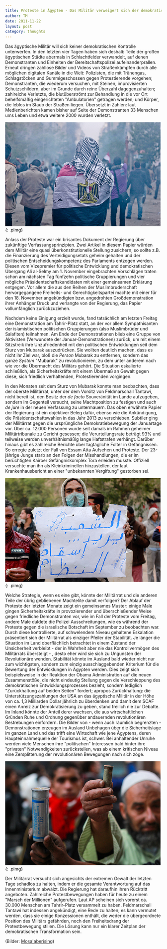 ```yaml
---
title: Proteste in Ägypten - Das Militär verweigert sich der demokratischen Kontrolle
author: TM
date: 2011-11-22
layout: post
category: thoughts
---
```


Das ägyptische Militär will sich keiner demokratischen Kontrolle unterwerfen. In den letzten vier Tagen haben sich deshalb Teile der großen ägyptischen Städte abermals in Schlachtfelder verwandelt, auf denen Demonstranten und Einheiten der Bereitschaftspolizei aufeinanderprallen. Erneut dringen zahllose Bilder und Videos von Straßenkämpfen durch alle möglichen digitalen Kanäle in die Welt: Polizisten, die mit Tränengas, Schlagstöcken und Gummigeschossen gegen Protestierende vorgehen; Demonstranten, die wiederum versuchen, mit Steinen, improvisierten Schutzschildern, aber im Grunde durch reine Überzahl dagegenzuhalten; zahlreiche Verletzte, die blutüberströmt zur Behandlung in die vor Ort behelfsmäßig eingerichteten "Ambulatorien" getragen werden; und Körper, die leblos im Staub der Straßen liegen. Übersetzt in Zahlen: laut Medienberichten kamen bisher auf Seite der Demonstranten 33 Menschen ums Leben und etwa weitere 2000 wurden verletzt.

![](/assets/egypt-01.jpg){: .pimg}

Anlass der Proteste war ein brisantes Dokument der Regierung über zukünftige Verfassungsprinzipien. Zwei Artikel in diesem Papier würden dem Militär eine quasi überkonstitutionelle Stellung zusichern; so sollte z.B. die Finanzierung des Verteidigungsetats geheim gehalten und der politischen Entscheidungskompetenz des Parlaments entzogen werden. Diesen vom Vizepremier für politische Entwicklung und demokratischen Übergang Ali al-Selmy am 1. November eingebrachten Vorschlägen traten schon am nächsten Tag fünfzehn politische Gruppierungen und vier mögliche Präsidentschaftskandidaten mit einer gemeinsamen Erklärung entgegen. Vor allem die aus den Reihen der Muslimbruderschaft hervorgegangene Freiheits- und Gerechtigkeitspartei machte mit einer für den 18. November angekündigten bzw. angedrohten Großdemonstration ihrer Anhänger Druck und verlangte von der Regierung, das Papier vollumfänglich zurückzuziehen.

Nachdem keine Einigung erzielt wurde, fand tatsächlich am letzten Freitag eine Demonstration am Tahrir-Platz statt, an der vor allem Sympathisanten der islamistischen politischen Gruppierungen (also Muslimbrüder und Salafiten) teilnahmen. Am Ende der Demonstrationen blieb eine Gruppe von Aktivisten (Verwundete der Januar-Demonstrationen) zurück, um mit einem Sitzstreik ihre Unzufriedenheit mit den politischen Entwicklungen seit dem Sturz von Mubarak auszudrücken. Sie wollten deutlich machen, dass es nicht ihr Ziel war, bloß die _Person_ Mubarak zu entfernen, sondern das ganze _System_ "Mubarak" zu revolutionieren, zu dem unter anderem nach wie vor die Übermacht des Militärs gehört. Die Situation eskalierte schließlich, als Sicherheitskräfte mit einem Übermaß an Gewalt gegen diese, sich friedlich verhaltenden, Protestierenden vorgingen.

In den Monaten seit dem Sturz von Mubarak konnte man beobachten, dass der oberste Militärrat, unter der dem Vorsitz von Feldmarschall Tantawi, nicht bereit ist, den Besitz der _de facto_ Souveränität im Lande aufzugeben, sondern im Gegenteil versucht, seine Machtposition zu festigen und auch _de jure_ in der neuen Verfassung zu untermauern. Das oben erwähnte Papier der Regierung ist ein objektiver Beleg dafür, ebenso wie die Ankündigung, die Präsidentschaftswahlen in das Jahr 2013 zu verschieben. Subtiler ging der Militärrat gegen die ursprüngliche Demokratiebewegung der Januartage vor. Über ca. 12.000 Personen wurde seit damals im Rahmen geheimer Militärtribunale zu Gericht gesessen; die Verurteilungsrate beträgt 93% und teilweise werden unverhältnismäßig lange Haftstrafen verhängt. Darüber hinaus gibt es zahlreiche Berichte über tagtägliche Folter in Gefängnissen. So erregte zuletzt der Fall von Essam Atta Aufsehen und Proteste. Der 23-jährige Junge starb an den Folgen der Misshandlungen, die er im berüchtigten Kairoer Gefängniskomplex Tora erleiden musste. Offiziell versuchte man ihn als Kleinkriminellen hinzustellen, der laut Krankenhausbericht an einer "unbekannten Vergiftung" gestorben sei.

![](/assets/egypt-02.jpg){: .pimg}

Welche Strategie, wenn es eine gibt, könnte der Militärrat und die anderen Teile der übrig gebliebenen Machtelite damit verfolgen? Der Ablauf der Proteste der letzten Monate zeigt ein gemeinsames Muster: einige Male gingen Sicherheitskräfte in provozierender und überschießender Weise gegen friedliche Demonstranten vor, wie im Fall der Proteste vom Freitag, andere Male duldete die Polizei Ausschreitungen, wie es während der Proteste gegen die israelische Botschaft im September zu beobachten war. Durch diese kontrollierte, auf schwelendem Niveau gehaltene Eskalation präsentiert sich der Militärrat als einziger Pfeiler der Stabilität. Je länger die Situation im Land oberflächlich betrachtet in einem Zustand der Unsicherheit verbleibt - der in Wahrheit aber nie das Kontrollvermögen des Militärrats übersteigt - , desto eher wird sie sich zu Ungunsten der Revolutionäre wenden. Stabilität könnte im Ausland bald wieder nicht nur zum wichtigsten, sondern zum einzig ausschlaggebenden Kriterium für die Bewertung der Entwicklungen in Ägypten werden. Dies zeigt sich beispielsweise in der Reaktion der Obama Administration auf die neuen Zusammenstöße, die nicht eindeutig Stellung gegen die Verschleppung des demokratischen Entwicklungsprozesses bezieht, sondern lediglich "Zurückhaltung auf beiden Seiten" fordert; apropos Zurückhaltung: die Unterstützungszahlungen der USA an das ägyptische Militär in der Höhe von ca. 1,3 Milliarden Dollar jährlich zu überdenken und damit dem SCAF einen Anreiz zur Demokratisierung zu geben, stand freilich nie zur Debatte. Im Inland könnte der Anteil derer wachsen, die aus wirtschaftlichen Gründen Ruhe und Ordnung gegenüber andauernden revolutionären Bestrebungen einfordern. Die Bilder von - wenn auch räumlich begrenzten - Demonstrationen erzeugen im Ausland Unbehagen über die Sicherheitslage im ganzen Land und das trifft eine Wirtschaft wie jene Ägyptens, deren Haupteinnahmequelle der Tourismus ist, schwer. Bei anhaltender Unruhe werden viele Menschen ihre "politischen" Interessen bald hinter ihre "privaten" Notwendigkeiten zurückstellen, was ab einem kritischen Niveau eine Zersplitterung der revolutionären Bewegungen nach sich zöge.

![](/assets/egypt-03.jpg){: .pimg}

Der Militärrat versucht sich angesichts der extremen Gewalt der letzten Tage schadlos zu halten, indem er die gesamte Verantwortung auf das Innenministerium abwälzt. Die Regierung hat daraufhin ihren Rücktritt angeboten. Zahlreiche Protestbewegungen haben für heute zu einem "Marsch der Millionen" aufgerufen. Laut AP scheinen sich vorerst ca. 30.000 Menschen am Tahrir-Platz versammelt zu haben. Feldmarschall Tantawi hat indessen angekündigt, eine Rede zu halten; es kann vermutet werden, dass sie einige Konzessionen enthält, die weder die übergeordnete Position des Militärs gefährden, noch den Freiheitsdrang der Protestbewegung stillen. Die Lösung kann nur ein klarer Zeitplan der demokratischen Transformation sein.

(Bilder: <a href="http://www.flickr.com/photos/mosaaberising" target="_blank">Mosa'aberising</a>)